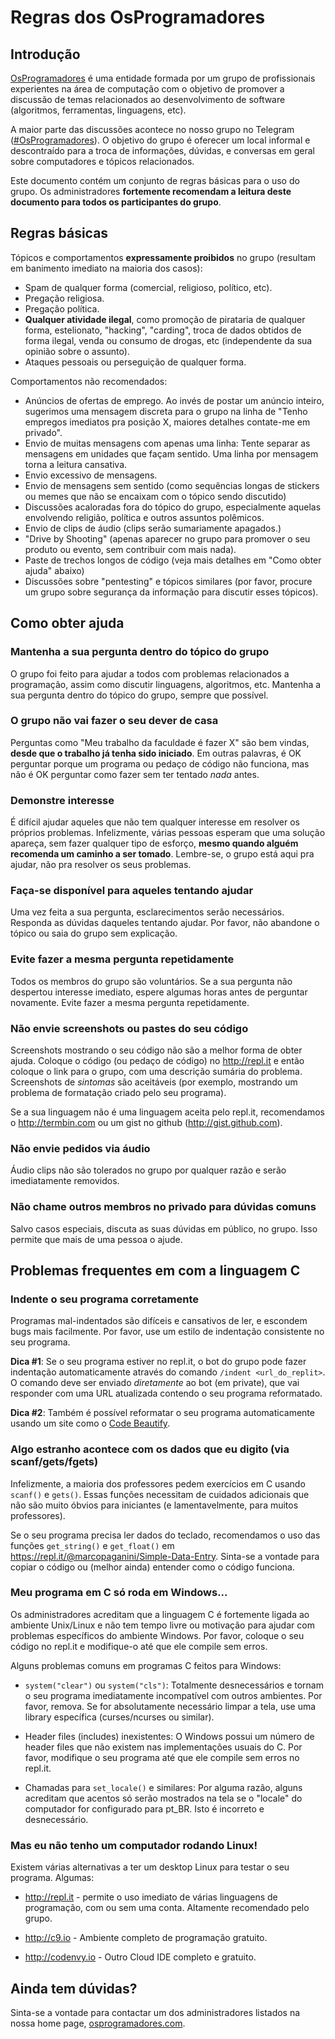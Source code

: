 # Regras dos OsProgramadores

## Introdução

[OsProgramadores](http://osprogramadores.com) é uma entidade formada por um grupo de profissionais experientes na área de computação com o objetivo de promover a discussão de temas relacionados ao desenvolvimento de software (algoritmos, ferramentas, linguagens, etc).

A maior parte das discussões acontece no nosso grupo no Telegram ([#OsProgramadores](https://t.me/OsProgramadores)). O objetivo do grupo é oferecer um local informal e descontraído para a troca de informações, dúvidas, e conversas em geral sobre computadores e tópicos relacionados.

Este documento contém um conjunto de regras básicas para o uso do grupo. Os administradores **fortemente recomendam a leitura deste documento para todos os participantes do grupo**.

## Regras básicas

Tópicos e comportamentos **expressamente proibidos** no grupo (resultam em banimento imediato na maioria dos casos):

* Spam de qualquer forma (comercial, religioso, político, etc).
* Pregação religiosa.
* Pregação política.
* **Qualquer atividade ilegal**, como promoção de pirataria de qualquer forma, estelionato, "hacking", "carding", troca de dados obtidos de forma ilegal, venda ou consumo de drogas, etc (independente da sua opinião sobre o assunto).
* Ataques pessoais ou perseguição de qualquer forma.

Comportamentos não recomendados:

* Anúncios de ofertas de emprego. Ao invés de postar um anúncio inteiro, sugerimos uma mensagem discreta para o grupo na linha de "Tenho empregos imediatos pra posição X, maiores detalhes contate-me em privado".
* Envio de muitas mensagens com apenas uma linha: Tente separar as mensagens em unidades que façam sentido. Uma linha por mensagem torna a leitura cansativa.
* Envio excessivo de mensagens.
* Envio de mensagens sem sentido (como sequências longas de stickers ou memes que não se encaixam com o tópico sendo discutido)
* Discussões acaloradas fora do tópico do grupo, especialmente aquelas envolvendo religião, política e outros assuntos polêmicos.
* Envio de clips de áudio (clips serão sumariamente apagados.)
* "Drive by Shooting" (apenas aparecer no grupo para promover o seu produto ou evento, sem contribuir com mais nada).
* Paste de trechos longos de código (veja mais detalhes em "Como obter ajuda" abaixo)
* Discussões sobre "pentesting" e tópicos similares (por favor, procure um grupo sobre segurança da informação para discutir esses tópicos).

## Como obter ajuda

### Mantenha a sua pergunta dentro do tópico do grupo

O grupo foi feito para ajudar a todos com problemas relacionados a programação, assim como discutir linguagens, algoritmos, etc. Mantenha a sua pergunta dentro do tópico do grupo, sempre que possível.

### O grupo não vai fazer o seu dever de casa

Perguntas como "Meu trabalho da faculdade é fazer X" são bem vindas, **desde que o trabalho já tenha sido iniciado**. Em outras palavras, é OK perguntar porque um programa ou pedaço de código não funciona, mas não é OK perguntar como fazer sem ter tentado _nada_ antes.

### Demonstre interesse

É difícil ajudar aqueles que não tem qualquer interesse em resolver os próprios problemas. Infelizmente, várias pessoas esperam que uma solução apareça, sem fazer qualquer tipo de esforço, __mesmo quando alguém recomenda um caminho a ser tomado__. Lembre-se, o grupo está aqui pra ajudar, não pra resolver os seus problemas.

### Faça-se disponível para aqueles tentando ajudar

Uma vez feita a sua pergunta, esclarecimentos serão necessários. Responda as dúvidas daqueles tentando ajudar. Por favor, não abandone o tópico ou saia do grupo sem explicação.

### Evite fazer a mesma pergunta repetidamente

Todos os membros do grupo são voluntários. Se a sua pergunta não despertou interesse imediato, espere algumas horas antes de perguntar novamente. Evite fazer a mesma pergunta repetidamente.

### Não envie screenshots ou pastes do seu código

Screenshots mostrando o seu código não são a melhor forma de obter ajuda. Coloque o código (ou pedaço de código) no http://repl.it e então coloque o link para o grupo, com uma descrição sumária do problema. Screenshots de *sintomas* são aceitáveis (por exemplo, mostrando um problema de formatação criado pelo seu programa).

Se a sua linguagem não é uma linguagem aceita pelo repl.it, recomendamos o http://termbin.com ou um gist no github (http://gist.github.com).

### Não envie pedidos via áudio

Áudio clips não são tolerados no grupo por qualquer razão e serão imediatamente removidos.

### Não chame outros membros no privado para dúvidas comuns

Salvo casos especiais, discuta as suas dúvidas em público, no grupo. Isso permite que mais de uma pessoa o ajude.

## Problemas frequentes em com a linguagem C

### Indente o seu programa corretamente

Programas mal-indentados são difíceis e cansativos de ler, e escondem bugs mais facilmente. Por favor, use um estilo de indentação consistente no seu programa.

**Dica #1**: Se o seu programa estiver no repl.it, o bot do grupo pode fazer indentação automaticamente através do comando `/indent <url_do_replit>`. O comando deve ser enviado *diretamente* ao bot (em private), que vai responder com uma URL atualizada contendo o seu programa reformatado.

**Dica #2**: Também é possível reformatar o seu programa automaticamente usando um site como o [Code Beautify](https://codebeautify.org/c-formatter-beautifier).

### Algo estranho acontece com os dados que eu digito (via scanf/gets/fgets)

Infelizmente, a maioria dos professores pedem exercícios em C usando `scanf()` e `gets()`. Essas funções necessitam de cuidados adicionais que não são muito óbvios para iniciantes (e lamentavelmente, para muitos professores).

Se o seu programa precisa ler dados do teclado, recomendamos o uso das funções `get_string()` e `get_float()` em https://repl.it/@marcopaganini/Simple-Data-Entry. Sinta-se a vontade para copiar o código ou (melhor ainda) entender como o código funciona.

### Meu programa em C só roda em Windows...

Os administradores acreditam que a linguagem C é fortemente ligada ao ambiente Unix/Linux e não tem tempo livre ou motivação para ajudar com problemas específicos do ambiente Windows. Por favor, coloque o seu código no repl.it e modifique-o até que ele compile sem erros.

Alguns problemas comuns em programas C feitos para Windows:

* `system("clear")` ou `system("cls")`: Totalmente desnecessários e tornam o seu programa imediatamente incompatível com outros ambientes. Por favor, remova. Se for absolutamente necessário limpar a tela, use uma library específica (curses/ncurses ou similar).

* Header files (includes) inexistentes: O Windows possui um número de header files que não existem nas implementações usuais do C. Por favor, modifique o seu programa até que ele compile sem erros no repl.it.

* Chamadas para `set_locale()` e similares: Por alguma razão, alguns acreditam que acentos só serão mostrados na tela se o "locale" do computador for configurado para pt_BR. Isto é incorreto e desnecessário.

### Mas eu não tenho um computador rodando Linux!

Existem várias alternativas a ter um desktop Linux para testar o seu programa. Algumas:

* http://repl.it - permite o uso imediato de várias linguagens de programação, com ou sem uma conta. Altamente recomendado pelo grupo.

* http://c9.io - Ambiente completo de programação gratuito.

* http://codenvy.io - Outro Cloud IDE completo e gratuito.

## Ainda tem dúvidas?

Sinta-se a vontade para contactar um dos administradores listados na nossa home page, [osprogramadores.com](http://osprogramadores.com).
